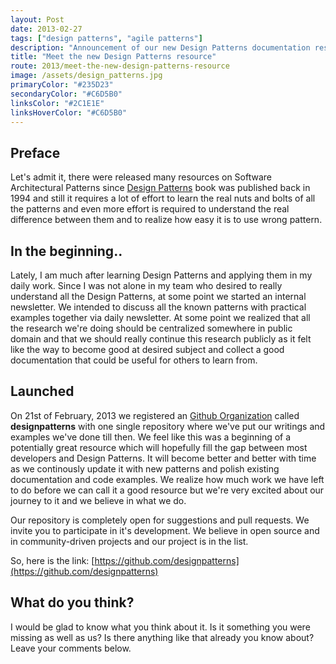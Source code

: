 ```yaml
---
layout: Post
date: 2013-02-27
tags: ["design patterns", "agile patterns"]
description: "Announcement of our new Design Patterns documentation resource"
title: "Meet the new Design Patterns resource"
route: 2013/meet-the-new-design-patterns-resource
image: /assets/design_patterns.jpg
primaryColor: "#235D23"
secondaryColor: "#C6D5B0"
linksColor: "#2C1E1E"
linksHoverColor: "#C6D5B0"
---
```


Preface
-------

Let's admit it, there were released many resources on Software Architectural
Patterns since
[Design Patterns](http://en.wikipedia.org/wiki/Design_Patterns_%28book%29) book was
published back in 1994 and still it requires a lot of effort to learn the
real nuts and bolts of all the patterns and even more effort is required to
understand the real difference between them and to realize how easy it is to
use wrong pattern.

In the beginning..
------------------

Lately, I am much after learning Design Patterns and applying them in my daily
work. Since I was not alone in my team who desired to really understand all the
Design Patterns, at some point we started an internal newsletter. We intended
to discuss all the known patterns with practical examples together via daily
newsletter. At some point we realized that all the research we're doing should
be centralized somewhere in public domain and that we should really continue
this research publicly as it felt like the way to become good at desired
subject and collect a good documentation that could be useful for others to
learn from.

Launched
--------

On 21st of February, 2013 we registered an
[Github Organization](https://github.com/designpatterns) called
**designpatterns** with one single repository where we've put our writings and
examples we've done till then. We feel like this was a beginning of a
potentially great resource which will hopefully fill the gap between most
developers and Design Patterns. It will become better and better with time
as we continously update it with new patterns and polish existing documentation
and code examples. We realize how much work we have left to do before we can
call it a good resource but we're very excited about our journey to it and
we believe in what we do.

Our repository is completely open for suggestions and pull requests. We invite
you to participate in it's development. We believe in open source and in
community-driven projects and our project is in the list.

So, here is the link: [https://github.com/designpatterns](https://github.com/designpatterns)

What do you think?
------------------

I would be glad to know what you think about it. Is it something you were
missing as well as us? Is there anything like that already you know about?
Leave your comments below.
